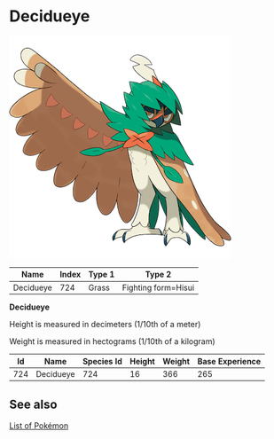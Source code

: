 # Decidueye


![Decidueye](images/724.png)

| **Name** | **Index** | **Type 1** | **Type 2** |
|----|----|----|----|
| Decidueye | 724 | Grass | Fighting form=Hisui  |

**Decidueye** 


Height is measured in decimeters (1/10th of a meter)

Weight is measured in hectograms (1/10th of a kilogram)

| **Id** | **Name** | **Species Id** | **Height** | **Weight** | **Base Experience** |
|--------|----------|----------------|------------|------------|---------------------|
| 724 | Decidueye | 724 | 16 | 366 | 265 |


## See also

[List of Pokémon](../pokemon.md)
